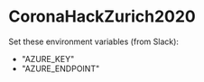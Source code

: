 # CoronaHackZurich2020

Set these environment variables (from Slack):
- "AZURE_KEY"
- "AZURE_ENDPOINT"